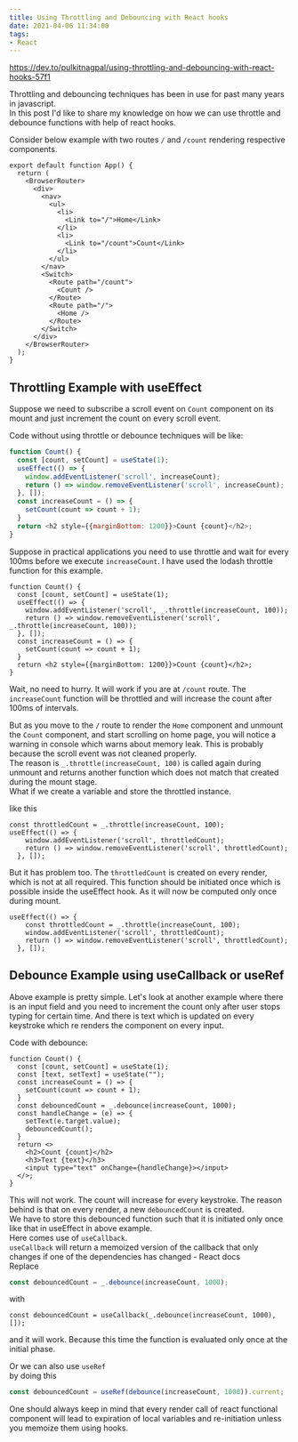 ```yaml
---
title: Using Throttling and Debouncing with React hooks
date: 2021-04-06 11:34:00
tags:
- React
---
```


https://dev.to/pulkitnagpal/using-throttling-and-debouncing-with-react-hooks-57f1

Throttling and debouncing techniques has been in use for past many years in javascript.  
In this post I'd like to share my knowledge on how we can use throttle and debounce functions with help of react hooks.

Consider below example with two routes `/` and `/count` rendering respective components.

```react
export default function App() {
  return (
    <BrowserRouter>
      <div>
        <nav>
          <ul>
            <li>
              <Link to="/">Home</Link>
            </li>
            <li>
              <Link to="/count">Count</Link>
            </li>
          </ul>
        </nav>
        <Switch>
          <Route path="/count">
            <Count />
          </Route>
          <Route path="/">
            <Home />
          </Route>
        </Switch>
      </div>
    </BrowserRouter>
  );
}
```

## Throttling Example with useEffect

Suppose we need to subscribe a scroll event on `Count` component on its mount and just increment the count on every scroll event.

Code without using throttle or debounce techniques will be like:

```javascript
function Count() {
  const [count, setCount] = useState(1);
  useEffect(() => {
    window.addEventListener('scroll', increaseCount);
    return () => window.removeEventListener('scroll', increaseCount);
  }, []);
  const increaseCount = () => {
    setCount(count => count + 1);
  }
  return <h2 style={{marginBottom: 1200}}>Count {count}</h2>;
}
```

Suppose in practical applications you need to use throttle and wait for every 100ms before we execute `increaseCount`. I have used the lodash throttle function for this example.

```react
function Count() {
  const [count, setCount] = useState(1);
  useEffect(() => {
    window.addEventListener('scroll', _.throttle(increaseCount, 100));
    return () => window.removeEventListener('scroll', _.throttle(increaseCount, 100));
  }, []);
  const increaseCount = () => {
    setCount(count => count + 1);
  }
  return <h2 style={{marginBottom: 1200}}>Count {count}</h2>;
}
```

Wait, no need to hurry. It will work if you are at `/count` route. The `increaseCount` function will be throttled and will increase the count after 100ms of intervals.

But as you move to the `/` route to render the `Home` component and unmount the `Count` component, and start scrolling on home page, you will notice a warning in console which warns about memory leak. This is probably because the scroll event was not cleaned properly.  
The reason is `_.throttle(increaseCount, 100)` is called again during unmount and returns another function which does not match that created during the mount stage.  
What if we create a variable and store the throttled instance.

like this

```react
const throttledCount = _.throttle(increaseCount, 100);
useEffect(() => {
    window.addEventListener('scroll', throttledCount);
    return () => window.removeEventListener('scroll', throttledCount);
  }, []);
```

But it has problem too. The `throttledCount` is created on every render, which is not at all required. This function should be initiated once which is possible inside the useEffect hook. As it will now be computed only once during mount.

```react
useEffect(() => {
    const throttledCount = _.throttle(increaseCount, 100);
    window.addEventListener('scroll', throttledCount);
    return () => window.removeEventListener('scroll', throttledCount);
  }, []);
```

## Debounce Example using useCallback or useRef

Above example is pretty simple. Let's look at another example where there is an input field and you need to increment the count only after user stops typing for certain time. And there is text which is updated on every keystroke which re renders the component on every input.

Code with debounce:

```react
function Count() {
  const [count, setCount] = useState(1);
  const [text, setText] = useState("");
  const increaseCount = () => {
    setCount(count => count + 1);
  }
  const debouncedCount = _.debounce(increaseCount, 1000);
  const handleChange = (e) => {
    setText(e.target.value);
    debouncedCount();
  }
  return <>
    <h2>Count {count}</h2>
    <h3>Text {text}</h3>
    <input type="text" onChange={handleChange}></input>
  </>;
}
```

This will not work. The count will increase for every keystroke. The reason behind is that on every render, a new `debouncedCount` is created.  
We have to store this debounced function such that it is initiated only once like that in useEffect in above example.  
Here comes use of `useCallback`.  
`useCallback` will return a memoized version of the callback that only changes if one of the dependencies has changed - React docs  
Replace

```javascript
const debouncedCount = _.debounce(increaseCount, 1000);
```

with

```react
const debouncedCount = useCallback(_.debounce(increaseCount, 1000),[]);
```

and it will work. Because this time the function is evaluated only once at the initial phase.

Or we can also use `useRef`  
by doing this

```javascript
const debouncedCount = useRef(debounce(increaseCount, 1000)).current;
```

One should always keep in mind that every render call of react functional component will lead to expiration of local variables and re-initiation unless you memoize them using hooks.

